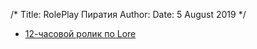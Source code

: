 /*
Title: RolePlay Пиратия
Author:
Date: 5 August 2019
*/

- [12-часовой ролик по Lore](https://www.youtube.com/watch?v=WAOlwQcj2k4&feature=youtu.be)